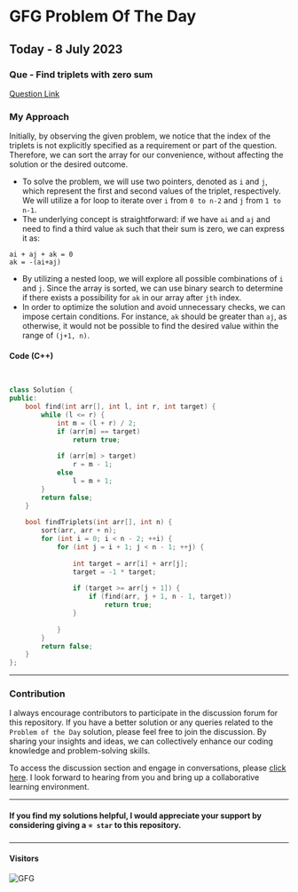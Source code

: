 # GFG Problem Of The Day

## Today - 8 July 2023
### Que - Find triplets with zero sum


[Question Link](https://practice.geeksforgeeks.org/problems/find-triplets-with-zero-sum/1)


### My Approach

Initially, by observing the given problem, we notice that the index of the triplets is not explicitly specified as a requirement or part of the question. Therefore, we can sort the array for our convenience, without affecting the solution or the desired outcome.
- To solve the problem, we will use two pointers, denoted as `i` and `j`, which represent the first and second values of the triplet, respectively. We will utilize a for loop to iterate over `i` from `0 to n-2` and `j` from `1 to n-1`.
- The underlying concept is straightforward: if we have `ai` and `aj` and need to find a third value `ak` such that their sum is zero, we can express it as:
```
ai + aj + ak = 0
ak = -(ai+aj)
```
- By utilizing a nested loop, we will explore all possible combinations of `i` and `j`. Since the array is sorted, we can use binary search to determine if there exists a possibility for `ak` in our array after `jth` index.
- In order to optimize the solution and avoid unnecessary checks, we can impose certain conditions. For instance, `ak` should be greater than `aj`, as otherwise, it would not be possible to find the desired value within the range of `(j+1, n)`.


#### Code (C++)
```cpp


class Solution {
public:
    bool find(int arr[], int l, int r, int target) {
        while (l <= r) {
            int m = (l + r) / 2;
            if (arr[m] == target)
                return true;
            
            if (arr[m] > target)
                r = m - 1;
            else
                l = m + 1;
        }
        return false;
    }
  
    bool findTriplets(int arr[], int n) { 
        sort(arr, arr + n);
        for (int i = 0; i < n - 2; ++i) {
            for (int j = i + 1; j < n - 1; ++j) {
                
                int target = arr[i] + arr[j];
                target = -1 * target;
                
                if (target >= arr[j + 1]) {
                    if (find(arr, j + 1, n - 1, target))
                        return true;
                }
                
            }
        }
        return false;
    }
};

```

---

### Contribution

I always encourage contributors to participate in the discussion forum for this repository. If you have a better solution or any queries related to the `Problem of the Day` solution, please feel free to join the discussion. By sharing your insights and ideas, we can collectively enhance our coding knowledge and problem-solving skills.

To access the discussion section and engage in conversations, please [click here](https://github.com/getlost01/gfg-potd/discussions). I look forward to hearing from you and bring up  a collaborative learning environment.

---

#### If you find my solutions helpful, I would appreciate your support by considering giving a `⭐ star` to this repository.

---

#### Visitors
![GFG](https://komarev.com/ghpvc/?username=gl01potdgfg&color=blue&&label=Visitors)